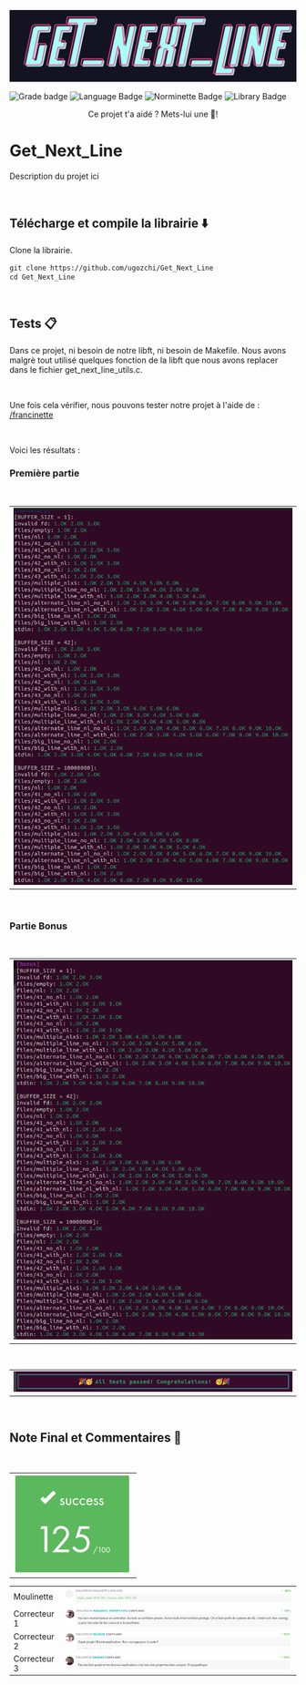 ![??? logo](img/logo.png)

![Grade badge](https://img.shields.io/badge/125_%2F_100-004d40?label=final%20grade&labelColor=151515&logo=data:image/svg%2bxml;base64,PHN2ZyB4bWxucz0iaHR0cDovL3d3dy53My5vcmcvMjAwMC9zdmciIGhlaWdodD0iMjRweCIgdmlld0JveD0iMCAwIDI0IDI0IiB3aWR0aD0iMjRweCIgZmlsbD0iI0ZGRkZGRiI+PHBhdGggZD0iTTAgMGgyNHYyNEgweiIgZmlsbD0ibm9uZSIvPjxwYXRoIGQ9Ik0xMiAxNy4yN0wxOC4xOCAyMWwtMS42NC03LjAzTDIyIDkuMjRsLTcuMTktLjYxTDEyIDIgOS4xOSA4LjYzIDIgOS4yNGw1LjQ2IDQuNzNMNS44MiAyMXoiLz48L3N2Zz4=) ![Language Badge](https://img.shields.io/badge/C-fe428e?logo=C&label=language&labelColor=151515) ![Norminette Badge](https://img.shields.io/badge/passing-brightgreen?logo=42&label=norminette&labelColor=151515) ![Library Badge](https://img.shields.io/badge/my_own_libft-004d40?logo=GitHub&label=library%20used&labelColor=151515)
<p align="center">
	Ce projet t'a aidé ? Mets-lui une 🌟!  
	
# Get_Next_Line

Description du projet ici

<br>

## Télécharge et compile la librairie ⬇️

Clone la librairie.

```
git clone https://github.com/ugozchi/Get_Next_Line
cd Get_Next_Line
```

<br>

## Tests  📋

Dans ce projet, ni besoin de notre libft, ni besoin de Makefile. Nous avons malgrè tout utilisé quelques fonction de la libft que nous avons replacer dans le fichier get_next_line_utils.c.


<br>

Une fois cela vérifier, nous pouvons tester notre projet à l'aide de : [/francinette](https://github.com/xicodomingues/francinette)

<br>

Voici les résultats :

### Première partie

<br>

| |
| --- |
| <img src="./img/test.png" /> |

<br>


### Partie Bonus

<br>

| |
| --- |
| <img src="./img/bonus_test.png" /> |

<br>

| |
| --- |
| <img src="./img/passed.png" /> |

<br>

## Note Final et Commentaires 📔

<br>

| |
| --- |
| ![](./img/note.png) |


| | |
| --- | --- |
| Moulinette | ![](./img/moulinette.png) |
| Correcteur 1 | <img src="./img/com1.png" /> |
| Correcteur 2 | <img src="./img/com2.png" /> |
| Correcteur 3 | <img src="./img/com3.png" /> |
